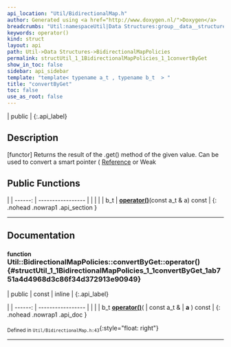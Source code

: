 ```yaml
---
api_location: "Util/BidirectionalMap.h"
author: Generated using <a href="http://www.doxygen.nl/">Doxygen</a>
breadcrumbs: "Util:namespaceUtil|Data Structures:group__data__structures|BidirectionalMapPolicies:namespaceUtil_1_1BidirectionalMapPolicies"
keywords: operator()
kind: struct
layout: api
path: Util->Data Structures->BidirectionalMapPolicies
permalink: structUtil_1_1BidirectionalMapPolicies_1_1convertByGet
show_in_toc: false
sidebar: api_sidebar
template: "template< typename a_t , typename b_t  > "
title: "convertByGet"
toc: false
use_as_root: false
---
```


| public |
{:.api_label}

## Description



[functor] Returns the result of the .get() method of the given value. Can be used to convert a smart pointer ( [Reference](classUtil_1_1Reference) or Weak



## Public Functions

|
| ------: | ----------------- |
|  | |
| b_t | **[operator()](#structUtil_1_1BidirectionalMapPolicies_1_1convertByGet_1ab751a4d4968d3c86f34d372913e90949)**(const a_t & a) const |
{: .nohead .nowrap1 .api_section }


-------------------------------------------------------------------

## Documentation

### <small>function</small><br/> Util::BidirectionalMapPolicies::convertByGet::operator() {#structUtil_1_1BidirectionalMapPolicies_1_1convertByGet_1ab751a4d4968d3c86f34d372913e90949}

| public | const | inline |
{:.api_label}

|
| ------: | ----------------- |
|  |
| b_t **[operator()](#structUtil_1_1BidirectionalMapPolicies_1_1convertByGet_1ab751a4d4968d3c86f34d372913e90949)**( | const a_t & | **a** ) const |
{: .nohead .nowrap1 .api_doc }





<sub>Defined in `Util/BidirectionalMap.h:43`</sub>{:style="float: right"}

-------------------------------------------------------------------

